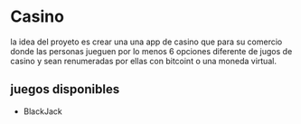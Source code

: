 # Casino
la idea del proyeto es crear una una app de casino que para su comercio donde las personas jueguen por lo menos 6 opciones diferente de jugos de casino y sean renumeradas por ellas con bitcoint o una moneda virtual.

## juegos disponibles

* BlackJack